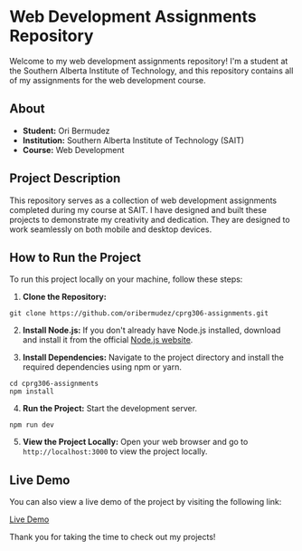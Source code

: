 # Web Development Assignments Repository

Welcome to my web development assignments repository! I'm a student at the Southern Alberta Institute of Technology, and this repository contains all of my assignments for the web development course.

## About

- **Student:** Ori Bermudez
- **Institution:** Southern Alberta Institute of Technology (SAIT)
- **Course:** Web Development

## Project Description

This repository serves as a collection of web development assignments completed during my course at SAIT. I have designed and built these projects to demonstrate my creativity and dedication. They are designed to work seamlessly on both mobile and desktop devices.

## How to Run the Project

To run this project locally on your machine, follow these steps:

1. **Clone the Repository:**

```
git clone https://github.com/oribermudez/cprg306-assignments.git
```

2. **Install Node.js:**
If you don't already have Node.js installed, download and install it from the official [Node.js website](https://nodejs.org/).

3. **Install Dependencies:**
Navigate to the project directory and install the required dependencies using npm or yarn.

```
cd cprg306-assignments
npm install
```

4. **Run the Project:**
Start the development server.

```
npm run dev
```

5. **View the Project Locally:**
Open your web browser and go to `http://localhost:3000` to view the project locally.

## Live Demo

You can also view a live demo of the project by visiting the following link:

[Live Demo](https://cprg306-assignments-oribermudez.vercel.app/)


Thank you for taking the time to check out my projects!
